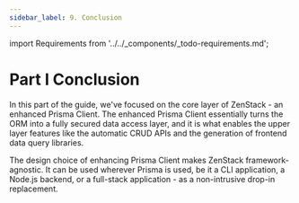 ```yaml
---
sidebar_label: 9. Conclusion
---
```


import Requirements from '../../_components/_todo-requirements.md';

#  Part I Conclusion

In this part of the guide, we've focused on the core layer of ZenStack - an enhanced Prisma Client. The enhanced Prisma Client essentially turns the ORM into a fully secured data access layer, and it is what enables the upper layer features like the automatic CRUD APIs and the generation of frontend data query libraries.

The design choice of enhancing Prisma Client makes ZenStack framework-agnostic. It can be used wherever Prisma is used, be it a CLI application, a Node.js backend, or a full-stack application - as a non-intrusive drop-in replacement.
